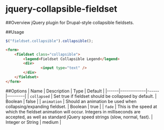 jquery-collapsible-fieldset
===========================

##Overview
jQuery plugin for Drupal-style collapsible fieldsets.

##Usage

````javascript
$("fieldset.collapsible").collapsible();
````

````html
<form>
	<fieldset class="collapsible">
		<legend>Fieldset Collapsible Legend</legend>
		<div>
        		<input type="text" />
		</div>
	</fieldset>
</form>
````

##Options
| Name | Description | Type | Default |
|------|-------------|------|---------|
| `collapsed` | Set true if fieldset should be collapsed by default. | Boolean | false |
| `animation` | Should an animation be used when collapsing/expanding fieldset. | Boolean | true |
| `fade` | This is the speed at which the fieldset animation will occur. Integers in milliseconds are accepted, as well as standard jQuery speed strings (slow, normal, fast). | Integer or String | medium |
